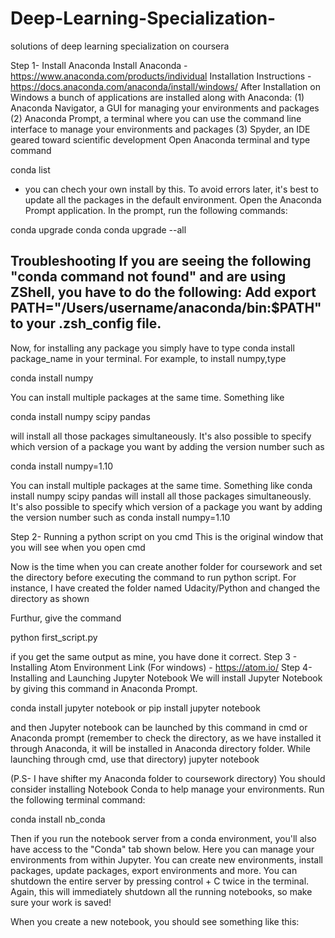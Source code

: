 # Deep-Learning-Specialization-
solutions of deep learning specialization on coursera

Step 1- Install Anaconda
Install Anaconda - https://www.anaconda.com/products/individual Installation Instructions - https://docs.anaconda.com/anaconda/install/windows/
After Installation on Windows a bunch of applications are installed along with Anaconda:
(1) Anaconda Navigator, a GUI for managing your environments and packages
(2) Anaconda Prompt, a terminal where you can use the command line interface to manage your environments and packages
(3) Spyder, an IDE geared toward scientific development
Open Anaconda terminal and type command

conda list

- you can chech your own install by this.
To avoid errors later, it's best to update all the packages in the default environment. Open the Anaconda Prompt application. In the prompt, run the following commands:

conda upgrade conda
conda upgrade --all

Troubleshooting
If you are seeing the following "conda command not found" and are using ZShell, you have to do the following:
Add export PATH="/Users/username/anaconda/bin:$PATH" to your .zsh_config file.
------
Now, for installing any package you simply have to type conda install package_name in your terminal. For example, to install numpy,type

conda install numpy

You can install multiple packages at the same time. Something like

conda install numpy scipy pandas

will install all those packages simultaneously. It's also possible to specify which version of a package you want by adding the version number such as

conda install numpy=1.10

You can install multiple packages at the same time. Something like conda install numpy scipy pandas will install all those packages simultaneously. It's also possible to specify which version of a package you want by adding the version number such as conda install numpy=1.10


Step 2- Running a python script on you cmd
This is the original window that you will see when you open cmd

Now is the time when you can create another folder for coursework and set the directory before executing the command to run python script.
For instance, I have created the folder named Udacity/Python and changed the directory as shown

Furthur, give the command

python first_script.py


if you get the same output as mine, you have done it correct.
Step 3 - Installing Atom Environment
Link (For windows) - https://atom.io/
Step 4- Installing and Launching Jupyter Notebook
We will install Jupyter Notebook by giving this command in Anaconda Prompt.

conda install jupyter notebook
or
pip install jupyter notebook

and then Jupyter notebook can be launched by this command in cmd or Anaconda prompt (remember to check the directory, as we have installed it through Anaconda, it will be installed in Anaconda directory folder. While launching through cmd, use that directory)
jupyter notebook


(P.S- I have shifter my Anaconda folder to coursework directory)
You should consider installing Notebook Conda to help manage your environments. Run the following terminal command:

conda install nb_conda

Then if you run the notebook server from a conda environment, you'll also have access to the "Conda" tab shown below. Here you can manage your environments from within Jupyter. You can create new environments, install packages, update packages, export environments and more. You can shutdown the entire server by pressing control + C twice in the terminal. Again, this will immediately shutdown all the running notebooks, so make sure your work is saved!

When you create a new notebook, you should see something like this:
